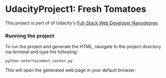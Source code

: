 # UdacityProject1: Fresh Tomatoes

This project is part of of Udacity's [Full-Stack Web Developer Nanodegree](https://www.udacity.com/course/nd004).

### Running the project

To run the project and generate the HTML, navigate to the project directory via terminal and type the following:

```
python entertainment_center.py
```

This will open the generated web page in your default browser.
